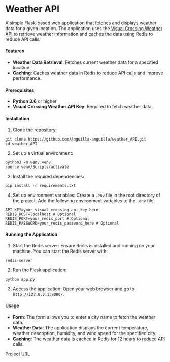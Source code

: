 # Weather API

A simple Flask-based web application that fetches and displays weather data for a given location. The application uses the [Visual Crossing Weather API](https://www.visualcrossing.com/weather-api) to retrieve weather information and caches the data using Redis to reduce API calls.

#### Features
- **Weather Data Retrieval**: Fetches current weather data for a specified location.
- **Caching**: Caches weather data in Redis to reduce API calls and improve performance.

#### Prerequisites
- **Python 3.6** or higher
- **Visual Crossing Weather API Key**: Required to fetch weather data.

#### Installation
1. Clone the repository:
```
git clone https://github.com/Anguilla-anguilla/weather_API.git
cd weather_API
```
2. Set up a virtual environment:
```
python3 -m venv venv
source venv/Scripts/activate
```
3. Install the required dependencies:
```
pip install -r requirements.txt
```
4. Set up environment variables:
Create a `.env` file in the root directory of the project. Add the following environment variables to the `.env` file:

```
API_KEY=your_visual_crossing_api_key_here
REDIS_HOST=localhost # Optional
REDIS_PORT=your_redis_port # Optional
REDIS_PASSWORD=your_redis_password_here # Optional
```

#### Running the Application
1. Start the Redis server:
Ensure Redis is installed and running on your machine. You can start the Redis server with:
```
redis-server
```
2. Run the Flask application:
```
python app.py
```
3. Access the application:
Open your web browser and go to `http://127.0.0.1:8000/`.

#### Usage
- **Form**: The form allows you to enter a city name to fetch the weather data.
- **Weather Data**: The application displays the current temperature, weather description, humidity, and wind speed for the specified city.
- **Caching**: The weather data is cached in Redis for 12 hours to reduce API calls.

[Project URL](https://roadmap.sh/projects/weather-api-wrapper-service)